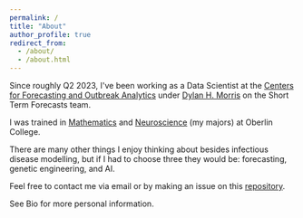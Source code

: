 ```yaml
---
permalink: /
title: "About"
author_profile: true
redirect_from: 
  - /about/
  - /about.html
---
```


Since roughly Q2 2023, I've been working as a Data Scientist at the [Centers for Forecasting and Outbreak Analytics](https://www.cdc.gov/forecast-outbreak-analytics/index.html) under [Dylan H. Morris](https://dylanhmorris.com/) on the Short Term Forecasts team. 

I was trained in [Mathematics](https://en.wikipedia.org/wiki/Mathematics) and [Neuroscience](https://en.wikipedia.org/wiki/Neuroscience) (my majors) at Oberlin College.

There are many other things I enjoy thinking about besides infectious disease modelling, but if I had to choose three they would be: forecasting, genetic engineering, and AI. 

Feel free to contact me via email or by making an issue on this [repository](https://github.com/AFg6K7h4fhy2/AFg6K7h4fhy2.github.io).

See Bio for more personal information. 
